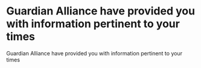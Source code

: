 # Guardian Alliance have provided you with information pertinent to your times

Guardian Alliance have provided you with information pertinent to your times